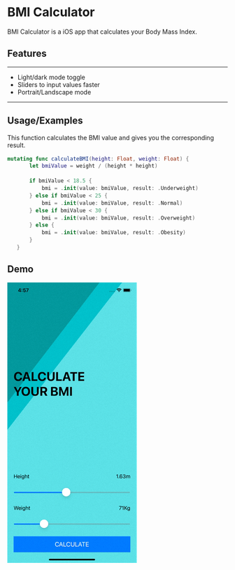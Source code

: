 
# BMI Calculator

BMI Calculator is a iOS app that calculates your Body Mass Index.


## Features
---
- Light/dark mode toggle
- Sliders to input values faster
- Portrait/Landscape mode
---

## Usage/Examples

This function calculates the BMI value and gives you the corresponding result.

```swift
mutating func calculateBMI(height: Float, weight: Float) {
       let bmiValue = weight / (height * height)
       
       if bmiValue < 18.5 {
           bmi = .init(value: bmiValue, result: .Underweight)
       } else if bmiValue < 25 {
           bmi = .init(value: bmiValue, result: .Normal)
       } else if bmiValue < 30 {
           bmi = .init(value: bmiValue, result: .Overweight)
       } else {
           bmi = .init(value: bmiValue, result: .Obesity)
       }
   }
```


## Demo

![Gif Link](https://github.com/MihaiDumitru97/BMI-Calculator/blob/main/Simulator%20Screen%20Recording%20-%20iPhone%2011%20-%202022-08-25%20at%2016.57.34.gif)

